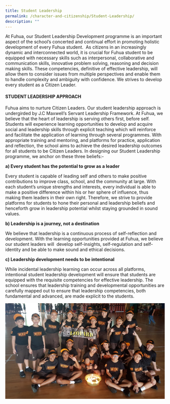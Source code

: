 ```yaml
---
title: Student Leadership
permalink: /character-and-citizenship/Student-Leadership/
description: ""
---
```

At Fuhua, our Student Leadership Development programme is an important aspect of the school’s concerted and continual effort in promoting holistic development of every Fuhua student.  As citizens in an increasingly dynamic and interconnected world, it is crucial for Fuhua student to be equipped with necessary skills such as interpersonal, collaborative and communication skills, innovative problem solving, reasoning and decision making skills. These competencies, definitive of effective leadership, will allow them to consider issues from multiple perspectives and enable them to handle complexity and ambiguity with confidence. We strives to develop every student as a Citizen Leader. 

#### **STUDENT LEADERSHIP APPROACH**

Fuhua aims to nurture Citizen Leaders. Our student leadership approach is undergirded by J.C Maxwell’s Servant Leadership Framework. At Fuhua, we believe that the heart of leadership is serving others first, before self. Students will experience learning opportunities to develop and acquire social and leadership skills through explicit teaching which will reinforce and facilitate the application of learning through several programmes. With appropriate training and mentoring, and platforms for practice, application and reflection, the school aims to achieve the desired leadership outcomes for all students to be Citizen Leaders. In designing our Student Leadership programme, we anchor on these three beliefs:-  

  

**a) Every student has the potential to grow as a leader**

Every student is capable of leading self and others to make positive contributions to improve class, school, and the community at large. With each student’s unique strengths and interests, every individual is able to make a positive difference within his or her sphere of influence, thus making them leaders in their own right. Therefore, we strive to provide platforms for students to hone their personal and leadership beliefs and henceforth grow in leadership potential whilst staying grounded in sound values.

  

**b) Leadership is a journey, not a destination**

We believe that leadership is a continuous process of self-reflection and development. With the learning opportunities provided at Fuhua, we believe our student leaders will  develop self-insights, self-regulation and self-identity and be able to make sound and ethical decisions. 

  

**c) Leadership development needs to be intentional**  

While incidental leadership learning can occur across all platforms, intentional student leadership development will ensure that students are equipped with the requisite competencies for effective leadership. The school ensures that leadership training and developmental opportunities are carefully mapped out to ensure that leadership competencies, both fundamental and advanced, are made explicit to the students.

![](/images/Fuhua%20Experience/Student%20Development/Character%20&%20Citizenship/Student%20Leadership/A1.png)